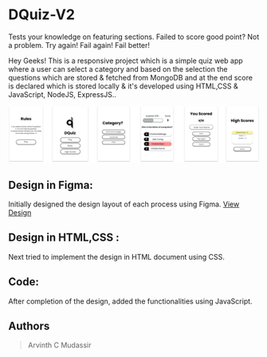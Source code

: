 # DQuiz-V2

Tests your knowledge on featuring sections.
Failed to score good point? Not a problem. Try again! Fail again! Fail better!

Hey Geeks! This is a responsive project which is a simple quiz web app where a user can select a category and based on the selection the questions which are stored & fetched from MongoDB and at the end score is declared which is stored locally & it's developed using HTML,CSS & JavaScript, NodeJS, ExpressJS..

![Layout](https://github.com/Md-Mudassir/DQuiz-V1/blob/master/img/mobile.jpg)

## Design in Figma:
Initially designed the design layout of each process using Figma. [View Design](https://www.figma.com/file/FFVxDkwIRph4InKSu5Th6U/DQuiz-V1?node-id=0%3A1)

## Design in HTML,CSS :
Next tried to implement the design in HTML document using CSS.

## Code:
After completion of the design, added the functionalities using JavaScript.

## Authors
>Arvinth C
>Mudassir
